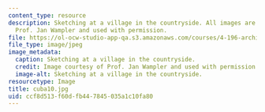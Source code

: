 ```yaml
---
content_type: resource
description: Sketching at a village in the countryside. All images are courtesy of
  Prof. Jan Wampler and used with permission.
file: https://ol-ocw-studio-app-qa.s3.amazonaws.com/courses/4-196-architecture-design-level-ii-cuba-studio-spring-2004/ccf8d513f60dfb447845035a1c10fa80_cuba10.jpg
file_type: image/jpeg
image_metadata:
  caption: Sketching at a village in the countryside.
  credit: Image courtesy of Prof. Jan Wampler and used with permission.
  image-alt: Sketching at a village in the countryside.
resourcetype: Image
title: cuba10.jpg
uid: ccf8d513-f60d-fb44-7845-035a1c10fa80
---
```

